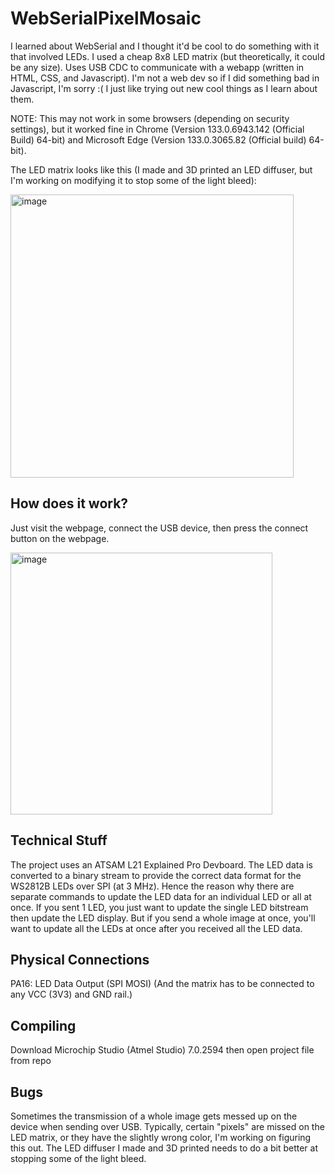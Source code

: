 # WebSerialPixelMosaic
I learned about WebSerial and I thought it'd be cool to do something with it that involved LEDs. I used a cheap 8x8 LED matrix (but theoretically, it could be any size). Uses USB CDC to communicate with a webapp (written in HTML, CSS, and Javascript). I'm not a web dev so if I did something bad in Javascript, I'm sorry :(  I just like trying out new cool things as I learn about them.

NOTE: This may not work in some browsers (depending on security settings), but it worked fine in Chrome (Version 133.0.6943.142 (Official Build) 64-bit) and Microsoft Edge (Version 133.0.3065.82 (Official build) 64-bit).

The LED matrix looks like this (I made and 3D printed an LED diffuser, but I'm working on modifying it to stop some of the light bleed):

<img width="453" alt="image" src="https://github.com/user-attachments/assets/a22a26c8-a45a-4abb-ba20-cacaf9e8d0c7" />


## How does it work?
Just visit the webpage, connect the USB device, then press the connect button on the webpage.

<img width="419" alt="image" src="https://github.com/user-attachments/assets/1239391d-ac75-48ed-99f5-8863f9e32a79" />


## Technical Stuff
The project uses an ATSAM L21 Explained Pro Devboard. The LED data is converted to a binary stream to provide the correct data format for the WS2812B LEDs over SPI (at 3 MHz). Hence the reason why there are separate commands to update the LED data for an individual LED or all at once. If you sent 1 LED, you just want to update the single LED bitstream then update the LED display. But if you send a whole image at once, you'll want to update all the LEDs at once after you received all the LED data.

## Physical Connections
PA16: LED Data Output (SPI MOSI)
(And the matrix has to be connected to any VCC (3V3) and GND rail.)

## Compiling

Download Microchip Studio (Atmel Studio) 7.0.2594 then open project file from repo

## Bugs
Sometimes the transmission of a whole image gets messed up on the device when sending over USB. Typically, certain "pixels" are missed on the LED matrix, or they have the slightly wrong color, I'm working on figuring this out.
The LED diffuser I made and 3D printed needs to do a bit better at stopping some of the light bleed.

